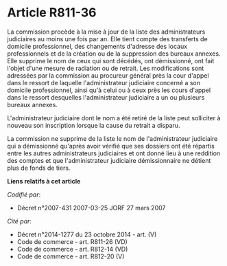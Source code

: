 # Article R811-36

La commission procède à la mise à jour de la liste des administrateurs judiciaires au moins une fois par an. Elle tient
compte des transferts de domicile professionnel, des changements d'adresse des locaux professionnels et de la création ou de
la suppression des bureaux annexes. Elle supprime le nom de ceux qui sont décédés, ont démissionné, ont fait l'objet d'une
mesure de radiation ou de retrait. Les modifications sont adressées par la commission au procureur général près la cour
d'appel dans le ressort de laquelle l'administrateur judiciaire concerné a son domicile professionnel, ainsi qu'à celui ou à
ceux près les cours d'appel dans le ressort desquelles l'administrateur judiciaire a un ou plusieurs bureaux annexes.

L'administrateur judiciaire dont le nom a été retiré de la liste peut solliciter à nouveau son inscription lorsque la cause
du retrait a disparu.

La commission ne supprime de la liste le nom de l'administrateur judiciaire qui a démissionné qu'après avoir vérifié que ses
dossiers ont été répartis entre les autres administrateurs judiciaires et ont donné lieu à une reddition des comptes et que
l'administrateur judiciaire démissionnaire ne détient plus de fonds de tiers.

**Liens relatifs à cet article**

_Codifié par_:

  - Décret n°2007-431 2007-03-25 JORF 27 mars 2007

_Cité par_:

  - Décret n°2014-1277 du 23 octobre 2014 - art. (V)
  - Code de commerce - art. R811-26 (VD)
  - Code de commerce - art. R812-14 (VD)
  - Code de commerce - art. R812-20 (V)
